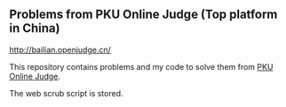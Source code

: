 ## Problems from PKU Online Judge (Top platform in China)
http://bailian.openjudge.cn/

This repository contains problems and my code to solve them from [PKU Online Judge](http://bailian.openjudge.cn/).

The web scrub script is stored.